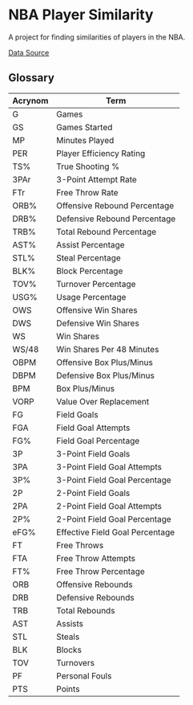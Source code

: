 # NBA Player Similarity

A project for finding similarities of players in the NBA.

[Data Source](https://www.kaggle.com/drgilermo/nba-players-stats/data)


## Glossary

Acrynom | Term |
------- | ---- |
G | Games | N/A
GS | Games Started | N\A
MP |  Minutes Played
PER | Player Efficiency Rating
TS% | True Shooting %
3PAr | 3-Point Attempt Rate
FTr | Free Throw Rate
ORB% | Offensive Rebound Percentage
DRB% | Defensive Rebound Percentage
TRB% | Total Rebound Percentage
AST% | Assist Percentage
STL% | Steal Percentage
BLK% | Block Percentage
TOV% | Turnover Percentage
USG% | Usage Percentage
OWS | Offensive Win Shares
DWS | Defensive Win Shares
WS | Win Shares
WS/48 | Win Shares Per 48 Minutes
OBPM | Offensive Box Plus/Minus
DBPM | Defensive Box Plus/Minus
BPM | Box Plus/Minus
VORP | Value Over Replacement
FG | Field Goals
FGA | Field Goal Attempts
FG% | Field Goal Percentage
3P | 3-Point Field Goals
3PA | 3-Point Field Goal Attempts
3P% | 3-Point Field Goal Percentage
2P | 2-Point Field Goals
2PA | 2-Point Field Goal Attempts
2P% | 2-Point Field Goal Percentage
eFG% | Effective Field Goal Percentage
FT | Free Throws
FTA | Free Throw Attempts
FT% | Free Throw Percentage
ORB | Offensive Rebounds
DRB | Defensive Rebounds
TRB | Total Rebounds
AST | Assists
STL | Steals
BLK | Blocks
TOV | Turnovers
PF | Personal Fouls
PTS | Points